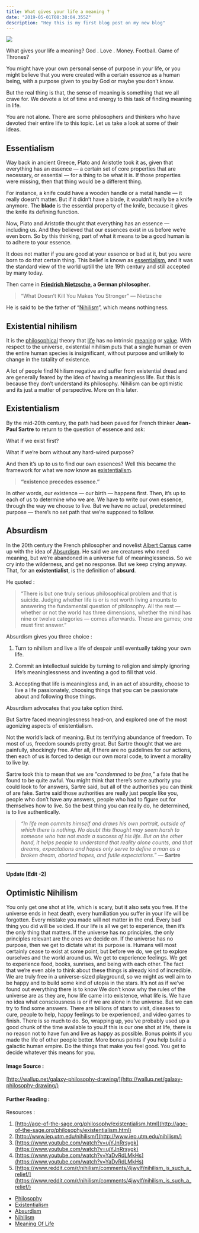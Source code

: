 ```yaml
---
title: What gives your life a meaning ?
date: "2019-05-01T08:38:04.355Z"
description: "Hey this is my first blog post on my new blog"
---
```


![](https://cdn-images-1.medium.com/max/2600/1*nGMUhpbh3Es0H3zaKjPTYA.jpeg)

What gives your life a meaning? God . Love . Money. Football. Game of Thrones?

You might have your own personal sense of purpose in your life, or you might
believe that you were created with a certain essence as a human being, with a
purpose given to you by God or maybe you don’t know.

But the real thing is that, the sense of meaning is something that we all crave
for. We devote a lot of time and energy to this task of finding meaning in life.

You are not alone. There are some philosophers and thinkers who have devoted
their entire life to this topic. Let us take a look at some of their ideas.

## Essentialism

Way back in ancient Greece, Plato and Aristotle took it as, given that
everything has an essence — a certain set of core properties that are necessary,
or essential — for a thing to be what it is. If those properties were missing,
then that thing would be a different thing.

For instance, a knife could have a wooden handle or a metal handle — it really
doesn’t matter. But if it didn’t have a blade, it wouldn’t really be a knife
anymore. The **blade** is the essential property of the knife, because it gives
the knife its defining function.

Now, Plato and Aristotle thought that everything has an essence — including us.
And they believed that our essences exist in us before we’re even born. So by
this thinking, part of what it means to be a good human is to adhere to your
essence.

It does not matter if you are good at your essence or bad at it, but you were
born to do that certain thing. This belief is known as
[essentialism](https://en.wikipedia.org/wiki/Essentialism), and it was the
standard view of the world uptill the late 19th century and still accepted by
many today.

Then came in **[Friedrich Nietzsche](https://en.wikipedia.org/wiki/Friedrich_Nietzsche), a German
philosopher**.

> “What Doesn’t Kill You Makes You Stronger” —
> Nietzsche

He is said to be the father of
“[Nihilism](https://en.wikipedia.org/wiki/Nihilism)”, which means nothingness.

## Existential nihilism

It is the [philosophical](https://en.wikipedia.org/wiki/Philosophy) theory that
[life](https://en.wikipedia.org/wiki/Life) has no intrinsic
[meaning](<https://en.wikipedia.org/wiki/Meaning_(existential)>) or
[value](<https://en.wikipedia.org/wiki/Value_(ethics)>). With respect to the
universe, existential nihilism puts that a single human or even the entire human
species is insignificant, without purpose and unlikely to change in the totality
of existence.

A lot of people find Nihilism negative and suffer from existential dread and are
generally feared by the idea of having a meaningless life. But this is because
they don’t understand its philosophy. Nihilism can be optimistic and its just a
matter of perspective. More on this later.

## Existentialism

By the mid-20th century, the path had been paved for French thinker
**Jean-Paul Sartre** to return to the question of essence and ask:

What if we exist first?

What if we’re born without any hard-wired purpose?

And then it’s up to us to find our own essences? Well this became the framework
for what we now know as
[existentialism](https://en.wikipedia.org/wiki/Existentialism).

> **“existence precedes essence.”**

In other words, our existence — our birth — happens first. Then, it’s up to each
of us to determine who we are. We have to write our own essence, through the way
we choose to live. But we have no actual, predetermined purpose — there’s no set
path that we’re supposed to follow.

## Absurdism

In the 20th century the French philosopher and novelist [Albert
Camus](https://en.wikipedia.org/wiki/Albert_Camus) came up with the idea of
[Absurdism](https://en.wikipedia.org/wiki/Absurdism). He said we are creatures
who need meaning, but we’re abandoned in a universe full of meaninglessness. So
we cry into the wilderness, and get no response. But we keep crying anyway.
That, for an **existentialist**, is the definition of **absurd**.

He quoted :

> “There is but one truly serious philosophical problem and that is suicide.
> Judging whether life is or is not worth living amounts to answering the
> fundamental question of philosophy. All the rest — whether or not the world has
> three dimensions, whether the mind has nine or twelve categories — comes
> afterwards. These are games; one must first answer.”

Absurdism gives you three choice :

1. Turn to nihilism and live a life of despair until eventually taking your own
   life.

2. Commit an intellectual suicide by turning to religion and simply ignoring
   life’s meaninglessness and inventing a god to fill that void.

3. Accepting that life is meaningless and, in an act of absurdity, choose to
   live a life passionately, choosing things that you can be passionate about and
   following those things.

Absurdism advocates that you take option third.

But Sartre faced meaninglessness head-on, and explored one of the most agonizing
aspects of existentialism.

Not the world’s lack of meaning. But its terrifying abundance of freedom. To
most of us, freedom sounds pretty great. But Sartre thought that we are
painfully, shockingly free. After all, if there are no guidelines for our
actions, then each of us is forced to design our own moral code, to invent a
morality to live by.

Sartre took this to mean that we are “_condemned to be free,_” a fate that he
found to be quite awful. You might think that there’s some authority you could
look to for answers, Sartre said, but all of the authorities you can think of
are fake. Sartre said those authorities are really just people like you, people
who don’t have any answers, people who had to figure out for themselves how to
live. So the best thing you can really do, he determined, is to live
authentically.

> _“In life man commits himself and draws his own portrait, outside of which there
> is nothing. No doubt this thought may seem harsh to someone who has not made a
> success of his life. But on the other hand, it helps people to understand that
> reality alone counts, and that dreams, expectations and hopes only serve to
> define a man as a broken dream, aborted hopes, and futile expectations._” —
> **Sartre**

<hr />

#### Update [Edit -2]

## Optimistic Nihilism

You only get one shot at life, which is scary, but it also sets you free. If the
universe ends in heat death, every humiliation you suffer in your life will be
forgotten. Every mistake you made will not matter in the end. Every bad thing
you did will be voided. If our life is all we get to experience, then it’s the
only thing that matters. If the universe has no principles, the only principles
relevant are the ones we decide on. If the universe has no purpose, then we get
to dictate what its purpose is. Humans will most certainly cease to exist at
some point, but before we do, we get to explore ourselves and the world around
us. We get to experience feelings. We get to experience food, books, sunrises,
and being with each other. The fact that we’re even able to think about these
things is already kind of incredible. We are truly free in a universe-sized
playground, so we might as well aim to be happy and to build some kind of utopia
in the stars. It’s not as if we’ve found out everything there is to know We
don’t know why the rules of the universe are as they are, how life came into
existence, what life is. We have no idea what consciousness is or if we are
alone in the universe. But we can try to find some answers. There are billions
of stars to visit, diseases to cure, people to help, happy feelings to be
experienced, and video games to finish. There is so much to do. So, wrapping up,
you’ve probably used up a good chunk of the time available to you.If this is our
one shot at life, there is no reason not to have fun and live as happy as
possible. Bonus points if you made the life of other people better. More bonus
points if you help build a galactic human empire. Do the things that make you
feel good. You get to decide whatever this means for you.

#### Image Source :

[http://wallup.net/galaxy-philosophy-drawing/](http://wallup.net/galaxy-philosophy-drawing/)

#### Further Reading :

Resources :

1.  [http://age-of-the-sage.org/philosophy/existentialism.html](http://age-of-the-sage.org/philosophy/existentialism.html)
1.  [http://www.iep.utm.edu/nihilism/](http://www.iep.utm.edu/nihilism/)
1.  [https://www.youtube.com/watch?v=ujYJnRrsygk](https://www.youtube.com/watch?v=ujYJnRrsygk)
1.  [https://www.youtube.com/watch?v=YaDvRdLMkHs](https://www.youtube.com/watch?v=YaDvRdLMkHs)
1.  [https://www.reddit.com/r/nihilism/comments/4jwylf/nihilism_is_such_a_relief/](https://www.reddit.com/r/nihilism/comments/4jwylf/nihilism_is_such_a_relief/)

- [Philosophy](https://medium.com/tag/philosophy?source=post)
- [Existentialism](https://medium.com/tag/existentialism?source=post)
- [Absurdism](https://medium.com/tag/absurdism?source=post)
- [Nihilism](https://medium.com/tag/nihilism?source=post)
- [Meaning Of Life](https://medium.com/tag/meaning-of-life?source=post)
